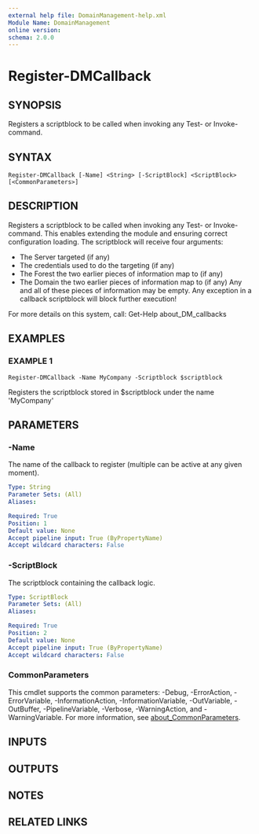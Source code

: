 ```yaml
---
external help file: DomainManagement-help.xml
Module Name: DomainManagement
online version:
schema: 2.0.0
---
```


# Register-DMCallback

## SYNOPSIS
Registers a scriptblock to be called when invoking any Test- or Invoke- command.

## SYNTAX

```
Register-DMCallback [-Name] <String> [-ScriptBlock] <ScriptBlock> [<CommonParameters>]
```

## DESCRIPTION
Registers a scriptblock to be called when invoking any Test- or Invoke- command.
This enables extending the module and ensuring correct configuration loading.
The scriptblock will receive four arguments:
- The Server targeted (if any)
- The credentials used to do the targeting (if any)
- The Forest the two earlier pieces of information map to (if any)
- The Domain the two earlier pieces of information map to (if any)
Any and all of these pieces of information may be empty.
Any exception in a callback scriptblock will block further execution!

For more details on this system, call:
Get-Help about_DM_callbacks

## EXAMPLES

### EXAMPLE 1
```
Register-DMCallback -Name MyCompany -Scriptblock $scriptblock
```

Registers the scriptblock stored in $scriptblock under the name 'MyCompany'

## PARAMETERS

### -Name
The name of the callback to register (multiple can be active at any given moment).

```yaml
Type: String
Parameter Sets: (All)
Aliases:

Required: True
Position: 1
Default value: None
Accept pipeline input: True (ByPropertyName)
Accept wildcard characters: False
```

### -ScriptBlock
The scriptblock containing the callback logic.

```yaml
Type: ScriptBlock
Parameter Sets: (All)
Aliases:

Required: True
Position: 2
Default value: None
Accept pipeline input: True (ByPropertyName)
Accept wildcard characters: False
```

### CommonParameters
This cmdlet supports the common parameters: -Debug, -ErrorAction, -ErrorVariable, -InformationAction, -InformationVariable, -OutVariable, -OutBuffer, -PipelineVariable, -Verbose, -WarningAction, and -WarningVariable. For more information, see [about_CommonParameters](http://go.microsoft.com/fwlink/?LinkID=113216).

## INPUTS

## OUTPUTS

## NOTES

## RELATED LINKS
